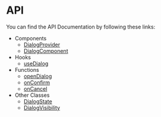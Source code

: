 # API

You can find the API Documentation by following these links:

- Components
  - [DialogProvider](api/DialogProvider.md)
  - [DialogComponent](api/DialogComponent.md)
- Hooks
  - [useDialog](api/DialogHook.md)
- Functions
  - [openDialog](api/openDialog.md)
  - [onConfirm](api/onConfirm.md)
  - [onCancel](api/onCancel.md)
- Other Classes
  - [DialogState](api/DialogState.md)
  - [DialogVisibility](api/DialogVisibility.md)
